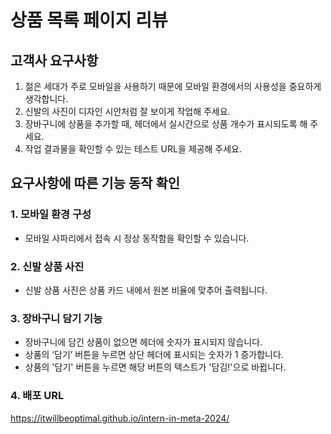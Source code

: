 # 상품 목록 페이지 리뷰

## 고객사 요구사항
1. 젊은 세대가 주로 모바일을 사용하기 때문에 모바일 환경에서의 사용성을 중요하게 생각합니다.
2. 신발의 사진이 디자인 시안처럼 잘 보이게 작업해 주세요.
3. 장바구니에 상품을 추가할 때, 헤더에서 실시간으로 상품 개수가 표시되도록 해 주세요.
4. 작업 결과물을 확인할 수 있는 테스트 URL을 제공해 주세요.

## 요구사항에 따른 기능 동작 확인

### 1. 모바일 환경 구성
- 모바일 사파리에서 접속 시 정상 동작함을 확인할 수 있습니다.

### 2. 신발 상품 사진
- 신발 상품 사진은 상품 카드 내에서 원본 비율에 맞추어 출력됩니다. 

### 3. 장바구니 담기 기능
- 장바구니에 담긴 상품이 없으면 헤더에 숫자가 표시되지 않습니다.
- 상품의 ‘담기’ 버튼을 누르면 상단 헤더에 표시되는 숫자가 1 증가합니다. 
- 상품의 '담기' 버튼을 누르면 해당 버튼의 텍스트가 '담김!'으로 바뀝니다.

### 4. 배포 URL
https://itwillbeoptimal.github.io/intern-in-meta-2024/
